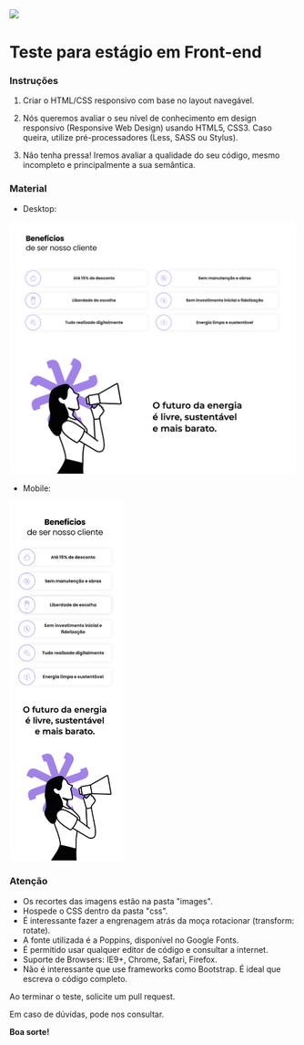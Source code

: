 <img src="https://escandi.com.br/img/logotipo.svg" height="70px">

# Teste para estágio em Front-end

### Instruções

1. Criar o HTML/CSS responsivo com base no layout navegável. 

2. Nós queremos avaliar o seu nível de conhecimento em design responsivo (Responsive Web Design) usando HTML5, CSS3.
Caso queira, utilize pré-processadores (Less, SASS ou Stylus).

3. Não tenha pressa! Iremos avaliar a qualidade do seu código, mesmo incompleto e principalmente a sua semântica.

### Material 

* Desktop:
<img src="https://github.com/felpcodes/teste-para-estagio-frontend-escandi/blob/main/layout/desktop.jpg" width="768px">

* Mobile:
<img src="https://github.com/felpcodes/teste-para-estagio-frontend-escandi/blob/main/layout/mobile.jpg" width="200px">

### Atenção

* Os recortes das imagens estão na pasta "images".
* Hospede o CSS dentro da pasta "css".
* É interessante fazer a engrenagem atrás da moça rotacionar (transform: rotate).
* A fonte utilizada é a Poppins, disponível no Google Fonts.
* É permitido usar qualquer editor de código e consultar a internet.
* Suporte de Browsers: IE9+, Chrome, Safari, Firefox.
* Não é interessante que use frameworks como Bootstrap. É ideal que escreva o código completo.

Ao terminar o teste, solicite um pull request. 

Em caso de dúvidas, pode nos consultar.

**Boa sorte!**
